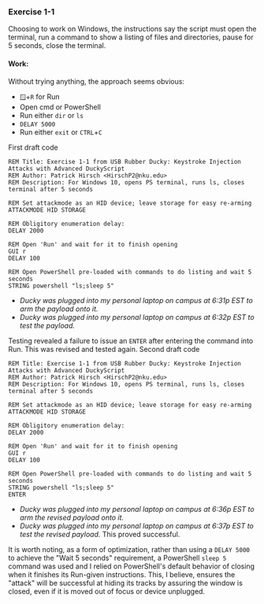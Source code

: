 ### Exercise 1-1
Choosing to work on Windows, the instructions say the script must open the terminal, run a command to show a listing of files and directories, pause for 5 seconds, close the terminal.
#### Work:
Without trying anything, the approach seems obvious: 
* `🪟`+`R` for Run
* Open cmd or PowerShell
* Run either `dir` or `ls`
* `DELAY 5000`
* Run either `exit` or `CTRL`+`C`

First draft code
```DuckyScript
REM Title: Exercise 1-1 from USB Rubber Ducky: Keystroke Injection Attacks with Advanced DuckyScript
REM Author: Patrick Hirsch <HirschP2@nku.edu>
REM Description: For Windows 10, opens PS terminal, runs ls, closes terminal after 5 seconds

REM Set attackmode as an HID device; leave storage for easy re-arming
ATTACKMODE HID STORAGE

REM Obligitory enumeration delay:
DELAY 2000

REM Open 'Run' and wait for it to finish opening
GUI r
DELAY 100

REM Open PowerShell pre-loaded with commands to do listing and wait 5 seconds
STRING powershell "ls;sleep 5"
```

* *Ducky was plugged into my personal laptop on campus at 6:31p EST to arm the payload onto it.*
* *Ducky was plugged into my personal laptop on campus at 6:32p EST to test the payload.*

Testing revealed a failure to issue an `ENTER` after entering the command into Run.  This was revised and tested again.
Second draft code
```DuckyScript
REM Title: Exercise 1-1 from USB Rubber Ducky: Keystroke Injection Attacks with Advanced DuckyScript
REM Author: Patrick Hirsch <HirschP2@nku.edu>
REM Description: For Windows 10, opens PS terminal, runs ls, closes terminal after 5 seconds

REM Set attackmode as an HID device; leave storage for easy re-arming
ATTACKMODE HID STORAGE

REM Obligitory enumeration delay:
DELAY 2000

REM Open 'Run' and wait for it to finish opening
GUI r
DELAY 100

REM Open PowerShell pre-loaded with commands to do listing and wait 5 seconds
STRING powershell "ls;sleep 5"
ENTER
```
* *Ducky was plugged into my personal laptop on campus at 6:36p EST to arm the revised payload onto it.*
* *Ducky was plugged into my personal laptop on campus at 6:37p EST to test the revised payload.*
This proved successful.

It is worth noting, as a form of optimization, rather than using a `DELAY 5000` to achieve the "Wait 5 seconds" requirement, a PowerShell `sleep 5` command was used and I relied on PowerShell's default behavior of closing when it finishes its Run-given instructions.  This, I believe, ensures the "attack" will be successful at hiding its tracks by assuring the window is closed, even if it is moved out of focus or device unplugged.